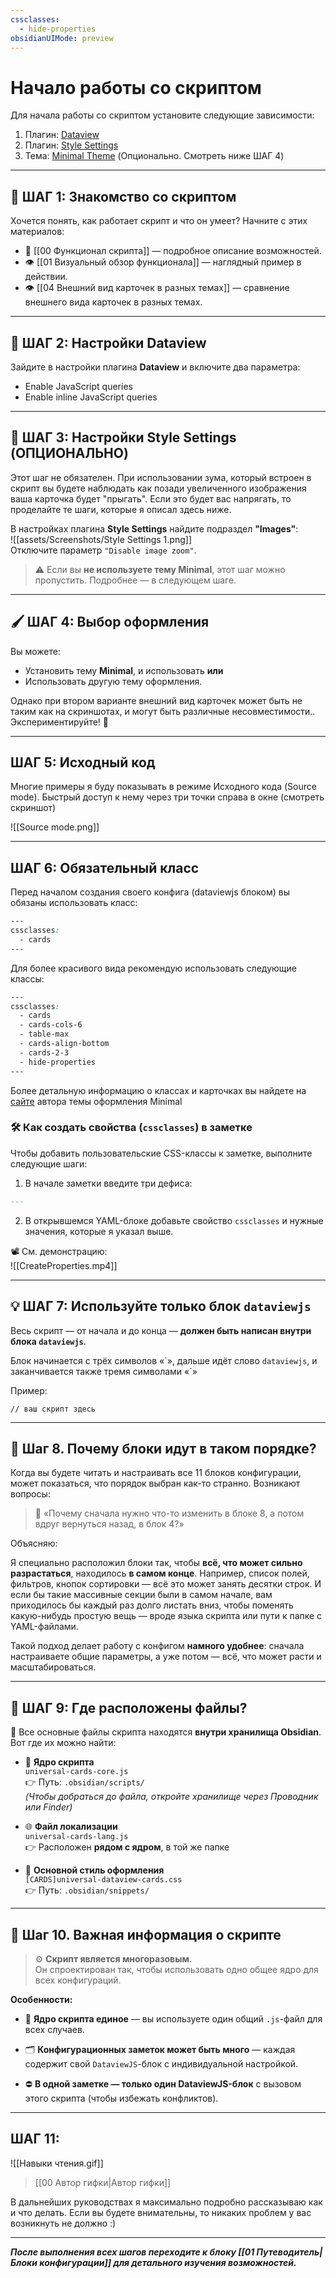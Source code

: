 ```yaml
---
cssclasses:
  - hide-properties
obsidianUIMode: preview
---
```

# Начало работы со скриптом
Для начала работы со скриптом установите следующие зависимости:

1. Плагин: [Dataview](obsidian://show-plugin?id=dataview)  
2. Плагин: [Style Settings](obsidian://show-plugin?id=obsidian-style-settings)  
3. Тема: [Minimal Theme](https://github.com/kepano/obsidian-minimal) (Опционально. Смотреть ниже ШАГ 4)

---
## 🧭 **ШАГ 1: Знакомство со скриптом**

Хочется понять, как работает скрипт и что он умеет? Начните с этих материалов:

- 📄 [[00 Функционал скрипта]] — подробное описание возможностей.
- 👁️ [[01 Визуальный обзор функционала]] — наглядный пример в действии.
- 👁️ [[04 Внешний вид карточек в разных темах]] — сравнение внешнего вида карточек в разных темах.

---
## 🧩 **ШАГ 2: Настройки Dataview**

Зайдите в настройки плагина **Dataview** и включите два параметра:
- Enable JavaScript queries  
- Enable inline JavaScript queries

---

## 🎨 **ШАГ 3: Настройки Style Settings (ОПЦИОНАЛЬНО)**

Этот шаг не обязателен. При использовании зума, который встроен в скрипт вы будете наблюдать как позади увеличенного изображения ваша карточка будет "прыгать". Если это будет вас напрягать, то проделайте те шаги, которые я описал здесь ниже.

В настройках плагина **Style Settings** найдите подраздел **"Images"**:  
![[assets/Screenshots/Style Settings 1.png]]  
Отключите параметр `"Disable image zoom"`.

> ⚠️ Если вы **не используете тему Minimal**, этот шаг можно пропустить. Подробнее — в следующем шаге.

---

## 🖌️ **ШАГ 4: Выбор оформления**

Вы можете:
- Установить тему **Minimal**, и использовать **или**
- Использовать другую тему оформления.

Однако при втором варианте внешний вид карточек может быть не таким как на скриншотах, и могут быть различные несовместимости.. Экспериментируйте! 🧪

---
## **ШАГ 5: Исходный код**

Многие примеры я буду показывать в режиме Исходного кода (Source mode).
Быстрый доступ к нему через три точки справа в окне (смотреть скриншот)


![[Source mode.png]]

---
## **ШАГ 6: Обязательный класс**

Перед началом создания своего конфига (dataviewjs блоком) вы обязаны использовать класс:

```css
---
cssclasses:
  - cards
---
```

Для более красивого вида рекомендую использовать следующие классы:
```css
---
cssclasses:
  - cards
  - cards-cols-6
  - table-max
  - cards-align-bottom
  - cards-2-3
  - hide-properties
---
```

Более детальную информацию о классах и карточках вы найдете на [сайте](https://minimal.guide/features/helper-classes) автора темы оформления Minimal

### 🛠 Как создать свойства (`cssclasses`) в заметке

Чтобы добавить пользовательские CSS-классы к заметке, выполните следующие шаги:

1. В начале заметки введите три дефиса:
```markdown
---
```

2. В открывшемся YAML-блоке добавьте свойство `cssclasses` и нужные значения, которые я указал выше.

📽️ См. демонстрацию:  
![[CreateProperties.mp4]]

---
## 💡 **ШАГ 7: Используйте только блок** `dataviewjs`

Весь скрипт — от начала и до конца — **должен быть написан внутри блока `dataviewjs`**.

Блок начинается с трёх символов «\`», дальше идёт слово `dataviewjs`, и заканчивается также тремя символами «\`»

Пример:

```Dataviewjs
// ваш скрипт здесь
```


---
## 🧩 **Шаг 8. Почему блоки идут в таком порядке?**

Когда вы будете читать и настраивать все 11 блоков конфигурации, может показаться, что порядок выбран как-то странно. Возникают вопросы:

> 🧐 «Почему сначала нужно что-то изменить в блоке 8, а потом вдруг вернуться назад, в блок 4?»

Объясняю:

Я специально расположил блоки так, чтобы **всё, что может сильно разрастаться**, находилось **в самом конце**. Например, список полей, фильтров, кнопок сортировки — всё это может занять десятки строк. И если бы такие массивные секции были в самом начале, вам приходилось бы каждый раз долго листать вниз, чтобы поменять какую-нибудь простую вещь — вроде языка скрипта или пути к папке с YAML-файлами.

Такой подход делает работу с конфигом **намного удобнее**: сначала настраиваете общие параметры, а уже потом — всё, что может расти и масштабироваться.

---
## 📁 **ШАГ 9: Где расположены файлы?**

🔧 Все основные файлы скрипта находятся **внутри хранилища Obsidian**. Вот где их можно найти:

- 🧠 **Ядро скрипта**  
    `universal-cards-core.js`  
    👉 Путь: `.obsidian/scripts/`  
    _(Чтобы добраться до файла, откройте хранилище через Проводник или Finder)_
    
- 🌐 **Файл локализации**  
    `universal-cards-lang.js`  
    👉 Расположен **рядом с ядром**, в той же папке
    
- 🎨 **Основной стиль оформления**  
    `[CARDS]universal-dataview-cards.css`  
    👉 Путь: `.obsidian/snippets/`


---
## 🧩 **Шаг 10. Важная информация о скрипте**

> ⚙️ **Скрипт является многоразовым.**  
> Он спроектирован так, чтобы использовать одно общее ядро для всех конфигураций.

**Особенности:**

- 📁 **Ядро скрипта единое** — вы используете один общий `.js`-файл для всех случаев.
    
- 🗂️ **Конфигурационных заметок может быть много** — каждая содержит свой `DataviewJS`-блок с индивидуальной настройкой.
    
- ⛔ **В одной заметке — только один DataviewJS-блок** с вызовом этого скрипта (чтобы избежать конфликтов).

---
## **ШАГ 11:**

![[Навыки чтения.gif]]

> [[00 Автор гифки|Автор гифки]]

В дальнейших руководствах я максимально подробно рассказываю как и что делать. Если вы будете внимательны, то никаких проблем у вас возникнуть не должно :) 

---

***После выполнения всех шагов переходите к блоку [[01 Путеводитель|Блоки конфигурации]] для детального изучения возможностей.***


